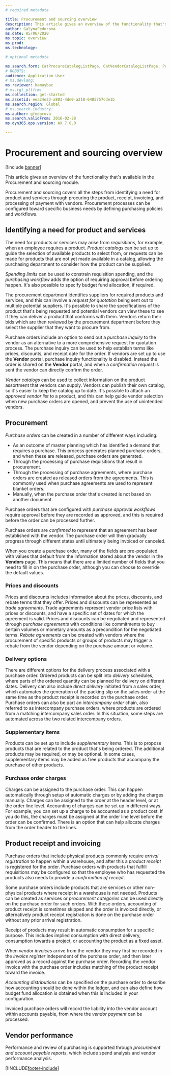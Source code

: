 ```yaml
---
# required metadata

title: Procurement and sourcing overview
description: This article gives an overview of the functionality that's available in the Procurement and sourcing module.
author: GalynaFedorova
ms.date: 05/06/2020
ms.topic: overview
ms.prod: 
ms.technology: 

# optional metadata

ms.search.form: CatProcureCatalogListPage, CatVendorCatalogListPage, PurchTable, PurchTablePart
# ROBOTS: 
audience: Application User
# ms.devlang: 
ms.reviewer: kamaybac
# ms.tgt_pltfrm: 
ms.collection: get-started
ms.assetid: eea24e23-a803-4de0-a218-6485757cde1b
ms.search.region: Global
# ms.search.industry: 
ms.author: gfedorova
ms.search.validFrom: 2016-02-28
ms.dyn365.ops.version: AX 7.0.0

---
```


# Procurement and sourcing overview

[!include [banner](../includes/banner.md)]

This article gives an overview of the functionality that's available in the Procurement and sourcing module.

Procurement and sourcing covers all the steps from identifying a need for product and services through procuring the product, receipt, invoicing, and processing of payment with vendors. Procurement processes can be configured toward specific business needs by defining purchasing policies and workflows.

## Identifying a need for product and services

The need for products or services may arise from *requisitions*, for example, when an employee requires a product. *Product catalogs* can be set up to guide the selection of available products to select from, or requests can be made for products that are not yet made available in a catalog, allowing the purchasing department to consider how the product can be supplied.  

*Spending limits* can be used to constrain requisition spending, and the *purchasing workflow* adds the option of requiring approval before ordering happen. It's also possible to specify budget fund allocation, if required.  

The procurement department identifies suppliers for required products and services, and this can involve a *request for quotation* being sent out to multiple potential suppliers. It's possible to share the specifications of the product that's being requested and potential vendors can view these to see if they can deliver a product that conforms with them. Vendors return their bids which are then reviewed by the procurement department before they select the supplier that they want to procure from.  

Purchase orders include an option to send out a *purchase inquiry* to the vendor as an alternative to a more comprehensive request for quotation process. The purchase inquiry can be used to help establish terms like prices, discounts, and receipt date for the order. If vendors are set up to use the **Vendor** portal, purchase inquiry functionality is disabled. Instead the order is shared on the **Vendor** portal, and when a *confirmation request* is sent the vendor can directly confirm the order.  

*Vendor catalogs* can be used to collect information on the product assortment that vendors can supply. Vendors can publish their own catalog, so it's easier to keep the catalog up to date. It's possible to attach an *approved vendor list* to a product, and this can help guide vendor selection when new purchase orders are opened, and prevent the use of unintended vendors.

## Procurement

*Purchase orders* can be created in a number of different ways including:

- As an outcome of master planning which has identified a demand that requires a purchase. This process generates planned purchase orders, and when these are released, purchase orders are generated.
- Through the processing of purchase requisitions that result in procurement.
- Through the processing of purchase agreements, where purchase orders are created as released orders from the agreements. This is commonly used when purchase agreements are used to represent blanket orders.
- Manually, when the purchase order that's created is not based on another document.

Purchase orders that are configured with *purchase approval workflows* require approval before they are recorded as approved, and this is required before the order can be processed further.

Purchase orders are *confirmed* to represent that an agreement has been established with the vendor. The purchase order will then gradually progress through different states until ultimately being invoiced or canceled.  

When you create a purchase order, many of the fields are pre-populated with values that default from the information stored about the vendor in the **Vendors** page. This means that there are a limited number of fields that you need to fill in on the purchase order, although you can choose to override the default values.

### Prices and discounts

Prices and discounts includes information about the prices, discounts, and rebate terms that they offer. Prices and discounts can be represented as *trade agreements*. Trade agreements represent vendor price lists with prices or discounts, and have a specific set of dates for which the agreement is valid. Prices and discounts can be negotiated and represented through *purchase agreements* with conditions like commitments to buy certain volumes or monetary amounts as a precondition for the negotiated terms. *Rebate agreements* can be created with vendors where the procurement of specific products or groups of products may trigger a rebate from the vendor depending on the purchase amount or volume.

### Delivery options

There are different options for the delivery process associated with a purchase order. Ordered products can be split into *delivery* schedules, where parts of the ordered quantity can be planned for delivery on different dates. Delivery can also include *direct delivery* initiated from a sales order, which automates the generation of the packing slip on the sales order at the same time as the product receipt is recorded on the purchase order. Purchase orders can also be part an *intercompany order* chain, also referred to as intercompany purchase orders, where products are ordered from a matching intercompany sales order. In this situation, some steps are automated across the two related intercompany orders.

### Supplementary items

Products can be set up to include *supplementary items*. This is to propose products that are related to the product that's being ordered. The additional products may be required, or may be optional. In some cases, supplementary items may be added as free products that accompany the purchase of other products.

### Purchase order charges

Charges can be assigned to the purchase order. This can happen automatically through setup of automatic charges or by adding the charges manually. Charges can be assigned to the order at the header level, or at the order line level. Accounting of charges can be set up in different ways. For example, you can set up a charge to be accounted as a product cost. If you do this, the charges must be assigned at the order line level before the order can be confirmed. There is an option that can help allocate charges from the order header to the lines.

## Product receipt and invoicing

Purchase orders that include physical products commonly require *arrival registration* to happen within a warehouse, and after this a *product receipt* is registered for the order. Purchase orders with products that fulfill requisitions may be configured so that the employee who has requested the products also needs to provide a *confirmation of receipt*.  

Some purchase orders include products that are services or other non-physical products where receipt in a warehouse is not needed. Products can be created as services or *procurement categories* can be used directly on the purchase order for such orders. With these orders, accounting of product receipt is sometimes skipped and the order is invoiced directly, or alternatively product receipt registration is done on the purchase order without any prior arrival registration.  

Receipt of products may result in automatic consumption for a specific purpose. This includes implied consumption with direct delivery, consumption towards a project, or accounting the product as a fixed asset.  

When *vendor invoices* arrive from the vendor they may first be recorded in the *invoice register* independent of the purchase order, and then later approved as a record against the purchase order. Recording the vendor invoice with the purchase order includes matching of the product receipt toward the invoice.  

*Accounting distributions* can be specified on the purchase order to describe how accounting should be done within the ledger, and can also define how budget fund allocation is obtained when this is included in your configuration.  

Invoiced purchase orders will record the liability into the vendor account within accounts payable, from where the *vendor payment* can be processed.

## Vendor performance

Performance and review of purchasing is supported through *procurement and account payable reports*, which include spend analysis and vendor performance analysis.


[!INCLUDE[footer-include](../../includes/footer-banner.md)]